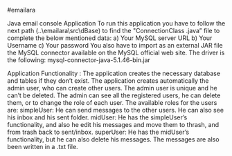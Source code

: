 #emailara

Java email console Application 
To run this application you have to follow the next path (..\emailara\src\dBase)  to find the "ConnectionClass .java” file to complete the below mentioned data:
a) Your MySQL server URL
b) Your Username
c) Your password
You also have to import as an external JAR file the MySQL connector available on the MySQL official web site. The driver is the following: mysql-connector-java-5.1.46-bin.jar

Application Functionality :
The application creates the necessary database and tables if they don’t exist. 
The application creates automatically the admin user, who can create other users. The admin user is unique and he can’t be deleted.
The admin can see all the registered users, he can delete them, or to change the role of each user. 
The available roles for the users are:
simpleUser: He can send messages to the other users. He can also see his inbox and his sent folder.
midUser: He has the simpleUser’s functionality, and also he edit his messages and move them to thrash, and from trash back to sent/inbox.
superUser: He has the midUser’s functionality, but he can also delete his messages. 
The messages are also been written in a .txt file. 
